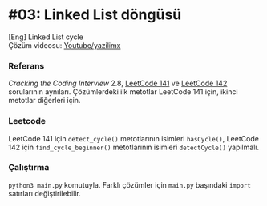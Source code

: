 # #03: Linked List döngüsü

[Eng] Linked List cycle  
Çözüm videosu: [Youtube/yazilimx](https://youtu.be/3aucA8n1qeM)

### Referans

_Cracking the Coding Interview_ 2.8, [LeetCode 141](https://leetcode.com/problems/linked-list-cycle/) ve [LeetCode 142](https://leetcode.com/problems/linked-list-cycle-ii/) sorularının aynıları. Çözümlerdeki ilk metotlar LeetCode 141 için, ikinci metotlar diğerleri için.

### Leetcode

LeetCode 141 için `detect_cycle()` metotlarının isimleri `hasCycle()`, LeetCode 142 için `find_cycle_beginner()` metotlarının isimleri `detectCycle()` yapılmalı.

### Çalıştırma

`python3 main.py` komutuyla. Farklı çözümler için `main.py` başındaki `import` satırları değiştirilebilir.
